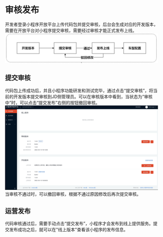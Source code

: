 # 审核发布
   开发者登录小程序开放平台上传代码包并提交审核，后台会生成对应的开发版本，需要在开放平台对小程序提交审核，需要经过审核才能正式发布上线。
   ![创建小程序](../../../../../image/IoT/IoT-Aep/approve-process.jpeg)

## 提交审核

   代码包上传成功后，并且小程序功能研发和测试完毕，通过点击“提交审核”，将当前的开发版本提交审核到JD侧管理员。可以在审核版本中看到，当状态为“审核中”时，可以点击“提交发布”右侧的按钮撤回审核。
   ![创建小程序](../../../../../image/IoT/IoT-Aep/mp-approving.jpeg)
   当审核不通过时，可以撤回审核，根据不通过原因修改后再次提交审核。

## 运营发布

   代码审核通过后，需要手动点击“提交发布”，小程序才会发布到线上提供服务。提交发布成功之后，就可以在"线上版本"查看该小程序的发布信息。
